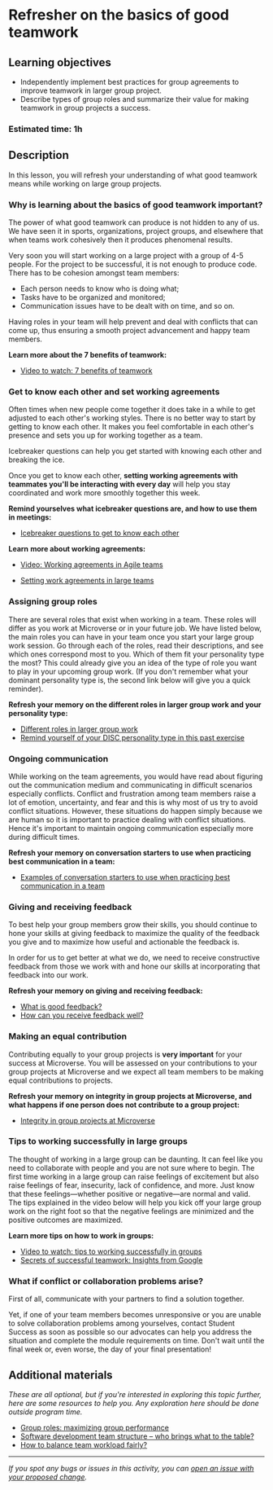 # Refresher on the basics of good teamwork

## Learning objectives

- Independently implement best practices for group agreements to improve teamwork in larger
group project.
- Describe types of group roles and summarize their value for making teamwork in group projects a success.

### Estimated time: 1h

## Description

In this lesson, you will refresh your understanding of what good teamwork means while working on large group projects.  

### Why is learning about the basics of good teamwork important?

The power of what good teamwork can produce is not hidden to any of us. We have seen it in sports, organizations, project groups, and elsewhere that when teams work cohesively then it produces phenomenal results. 

Very soon you will start working on a large project with a group of 4-5 people. For the project to be successful, it is not enough to produce code. There has to be cohesion amongst team members: 

- Each person needs to know who is doing what;
- Tasks have to be organized and monitored;
- Communication issues have to be dealt with on time, and so on.

Having roles in your team will help prevent and deal with conflicts that can come up, thus ensuring a smooth project advancement and happy team members.

 **Learn more about the 7 benefits of teamwork:**

- [Video to watch: 7 benefits of teamwork](https://www.youtube.com/watch?v=vGjtldo3QDU&t=66s)

### Get to know each other and set working agreements

Often times when new people come together it does take in a while to get adjusted to each other's working styles. There is no better way to start by getting to know each other. It makes you feel comfortable in each other's presence and sets you up for working together as a team. 

Icebreaker questions can help you get started with knowing each other and breaking the ice.

Once you get to know each other, **setting working agreements with teammates you'll be interacting with every day** will help you stay coordinated and work more smoothly together this week. 

**Remind yourselves what icebreaker questions are, and how to use them in meetings:** 

- [Icebreaker questions to get to know each other](https://github.com/microverseinc/curriculum-professional-skills/blob/main/soft-skills/icebreaker-questions-to-get-to-know-each-other.md)

**Learn** **more about working agreements:**

- [Video: Working agreements in Agile teams](https://www.youtube.com/watch?v=0Lyy4CBOO3g)

- [Setting work agreements in large teams](https://github.com/microverseinc/curriculum-professional-skills/blob/main/soft-skills/setting-work-agreements-in-large-teams.md)

### Assigning group roles

There are several roles that exist when working in a team. These roles will differ as you work at Microverse or in your future job. We have listed below, the main roles you can have in your team once you start your large group work session. Go through each of the roles, read their descriptions, and see which ones correspond most to you. Which of them fit your personality type the most? This could already give you an idea of the type of role you want to play in your upcoming group work. (If you don't remember what your dominant personality type is, the second link below will give you a quick reminder).

**Refresh your memory on the different roles in larger group work and your personality type:**

- [Different roles in larger group work](https://github.com/microverseinc/curriculum-professional-skills/blob/main/becoming-a-remote-professional/different-roles-in-larger-group-work.md)
- [Remind yourself of your DISC personality type in this past exercise](https://github.com/microverseinc/curriculum-professional-skills/blob/main/soft-skills/morning-session-communication-through-conflict-takes-practice-part-2.md)

### Ongoing communication

While working on the team agreements, you would have read about figuring out the communication medium and communicating in difficult scenarios especially conflicts. Conflict and frustration among team members raise a lot of emotion, uncertainty, and fear and this is why most of us try to avoid conflict situations. However, these situations do happen simply because we are human so it is important to practice dealing with conflict situations. Hence it's important to maintain ongoing communication especially more during difficult times. 

**Refresh your memory on conversation starters to use when practicing best communication in a team:**

- [Examples of conversation starters to use when practicing best communication in a team](https://github.com/microverseinc/curriculum-professional-skills/blob/main/soft-skills/examples-of-conversation-starters-to-use-when-practicing-best-communication-in-a-team.md)

### Giving and receiving feedback

To best help your group members grow their skills, you should continue to hone your skills at giving feedback to maximize the quality of the feedback you give and to maximize how useful and actionable the feedback is.

In order for us to get better at what we do, we need to receive constructive feedback from those we work with and hone our skills at incorporating that feedback into our work.

**Refresh your memory on giving and receiving feedback:**

- [What is good feedback?](https://github.com/microverseinc/curriculum-professional-skills/blob/main/soft-skills/what-is-good-feedback.md)
- [How can you receive feedback well?](https://github.com/microverseinc/curriculum-professional-skills/blob/main/soft-skills/how-can-you-receive-feedback-well.md)


### Making an equal contribution

Contributing equally to your group projects is **very important** for your success at Microverse. You will be assessed on your contributions to your group projects at Microverse and we expect all team members to be making equal contributions to projects.

**Refresh your memory on integrity in group projects at Microverse, and what happens if one person does not contribute to a group project:**

- [Integrity in group projects at Microverse](https://github.com/microverseinc/curriculum-professional-skills/blob/main/soft-skills/integrity-in-group-projects-at-microverse.md)

### Tips to working successfully in large groups

The thought of working in a large group can be daunting. It can feel like you need to collaborate with people and you are not sure where to begin. The first time working in a large group can raise feelings of excitement but also raise feelings of fear, insecurity, lack of confidence, and more. Just know that these feelings—whether positive or negative—are normal and valid. The tips explained in the video below will help you kick off your large group work on the right foot so that the negative feelings are minimized and the positive outcomes are maximized.

**Learn more tips on how to work in groups:**

- [Video to watch: tips to working successfully in groups](https://www.youtube.com/watch?v=CIp_kFR5_jc)
- [Secrets of successful teamwork: Insights from Google](https://www.youtube.com/watch?v=hHIikHJV9fI)


### What if conflict or collaboration problems arise?

First of all, communicate with your partners to find a solution together. 

Yet, if one of your team members becomes unresponsive or you are unable to solve collaboration problems among yourselves, contact Student Success as soon as possible so our advocates can help you address the situation and complete the module requirements on time. Don't wait until the  final week or, even worse, the day of your final presentation!

## Additional materials

*These are all optional, but if you're interested in exploring this topic further, here are some resources to help you. Any exploration here should be done outside program time.*

- [Group roles: maximizing group performance](https://uwaterloo.ca/centre-for-teaching-excellence/teaching-resources/teaching-tips/developing-assignments/group-work/group-roles-maximizing-group-performance#:~:text=There%20are%20four%20fundamental%20roles,students%20(see%20notes%20below).)
- [Software development team structure – who brings what to the table?](https://tsh.io/blog/software-development-team-structure/)
- [How to balance team workload fairly?](https://blog.gainapp.com/how-to-balance-your-teams-workload-fairly-and/)



------

_If you spot any bugs or issues in this activity, you can [open an issue with your proposed change](https://github.com/microverseinc/curriculum-transversal-skills/blob/main/git-github/articles/open_issue.md)._
